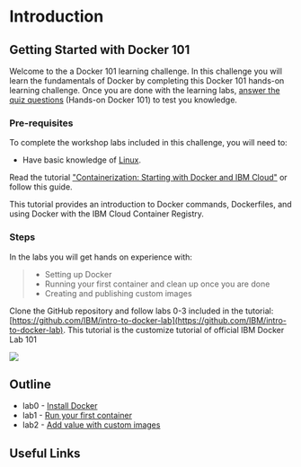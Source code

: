 # Introduction

## **Getting Started with Docker 101**

Welcome to the a Docker 101 learning challenge. In this challenge you will learn the fundamentals of Docker by completing this Docker 101 hands-on learning challenge. Once you are done with the learning labs, [answer the quiz questions](https://ibmcoders.ibmviprewards.ibm.com/channels/239) \(Hands-on Docker 101\) to test you knowledge.

### **Pre-requisites**

To complete the workshop labs included in this challenge, you will need to:

* Have basic knowledge of [Linux](https://developer.ibm.com/tutorials/linux-basics-and-commands/). 

Read the tutorial ["Containerization: Starting with Docker and IBM Cloud"](https://developer.ibm.com/tutorials/building-docker-images-locally-and-in-cloud/) or follow this guide. 

This tutorial provides an introduction to Docker commands, Dockerfiles, and using Docker with the IBM Cloud Container Registry.

### **Steps**

In the labs you will get hands on experience with:

> * Setting up Docker
> * Running your first container and clean up once you are done
> * Creating and publishing custom images

Clone the GitHub repository and follow labs 0-3 included in the tutorial: [https://github.com/IBM/intro-to-docker-lab](https://github.com/IBM/intro-to-docker-lab). This tutorial is the customize tutorial of official IBM Docker Lab 101

![](https://avatars0.githubusercontent.com/u/1459110?s=400&v=4)

## Outline

* lab0 - [Install Docker](https://github.com/volaka/intro-to-docker-lab/tree/6812e5acd913afcf01957885b524dd13ec13ff50/lab0.md)
* lab1 - [Run your first container](https://github.com/volaka/intro-to-docker-lab/tree/6812e5acd913afcf01957885b524dd13ec13ff50/lab1.md)
* lab2 - [Add value with custom images](https://github.com/volaka/intro-to-docker-lab/tree/6812e5acd913afcf01957885b524dd13ec13ff50/lab2.md)

## Useful Links


